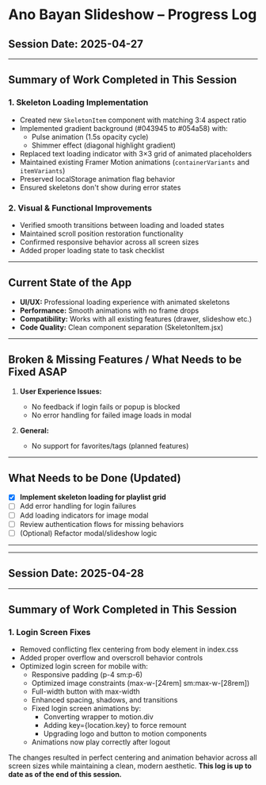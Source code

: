 # Ano Bayan Slideshow – Progress Log

## Session Date: 2025-04-27

---

## **Summary of Work Completed in This Session**

### 1. **Skeleton Loading Implementation**
- Created new `SkeletonItem` component with matching 3:4 aspect ratio
- Implemented gradient background (#043945 to #054a58) with:
  - Pulse animation (1.5s opacity cycle)
  - Shimmer effect (diagonal highlight gradient)
- Replaced text loading indicator with 3×3 grid of animated placeholders
- Maintained existing Framer Motion animations (`containerVariants` and `itemVariants`)
- Preserved localStorage animation flag behavior
- Ensured skeletons don't show during error states

### 2. **Visual & Functional Improvements**
- Verified smooth transitions between loading and loaded states
- Maintained scroll position restoration functionality
- Confirmed responsive behavior across all screen sizes
- Added proper loading state to task checklist

---

## **Current State of the App**

- **UI/UX:** Professional loading experience with animated skeletons
- **Performance:** Smooth animations with no frame drops
- **Compatibility:** Works with all existing features (drawer, slideshow etc.)
- **Code Quality:** Clean component separation (SkeletonItem.jsx)

---

## **Broken & Missing Features / What Needs to be Fixed ASAP**

1. **User Experience Issues:**
   - No feedback if login fails or popup is blocked
   - No error handling for failed image loads in modal

2. **General:**
   - No support for favorites/tags (planned features)

---

## **What Needs to be Done (Updated)**

- [x] **Implement skeleton loading for playlist grid**
- [ ] Add error handling for login failures
- [ ] Add loading indicators for image modal
- [ ] Review authentication flows for missing behaviors
- [ ] (Optional) Refactor modal/slideshow logic

---

---

## Session Date: 2025-04-28

---

## **Summary of Work Completed in This Session**

### 1. **Login Screen Fixes**
- Removed conflicting flex centering from body element in index.css
- Added proper overflow and overscroll behavior controls
- Optimized login screen for mobile with:
   - Responsive padding (p-4 sm:p-6)
   - Optimized image constraints (max-w-[24rem] sm:max-w-[28rem])
   - Full-width button with max-width
   - Enhanced spacing, shadows, and transitions
   - Fixed login screen animations by:
     * Converting wrapper to motion.div
     * Adding key={location.key} to force remount
     * Upgrading logo and button to motion components
   - Animations now play correctly after logout

The changes resulted in perfect centering and animation behavior across all screen sizes while maintaining a clean, modern aesthetic.
**This log is up to date as of the end of this session.**
